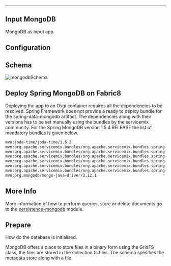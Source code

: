 ----

## Input MongoDB

MongoDB as input app.

## Configuration



## Schema

![mongodbSchema](media/Work/workspace/speech-recognition-apps/sphinx4soc-apps/input-mongodb/src/site/resources/images/sphinx4socMongodb.jpg)


## Deploy Spring MongoDB on Fabric8

Deploying the app to an Osgi container requires all the dependencies to be resolved. Spring Framework does not provide a ready to deploy bundle for the spring-data-mongodb artifact. The dependencies along with their versions has to be set manually using the bundles by the servicemix community. For the Spring MongoDB version 1.5.4.RELEASE the list of mandatory bundles is given below.


```xml
mvn:joda-time/joda-time/1.6.2
mvn:org.apache.servicemix.bundles/org.apache.servicemix.bundles.spring-core/3.2.10.RELEASE_1
mvn:org.apache.servicemix.bundles/org.apache.servicemix.bundles.spring-aop/3.2.10.RELEASE_1
mvn:org.apache.servicemix.bundles/org.apache.servicemix.bundles.spring-beans/3.2.10.RELEASE_1
mvn:org.apache.servicemix.bundles/org.apache.servicemix.bundles.spring-context/3.2.10.RELEASE_1
mvn:org.apache.servicemix.bundles/org.apache.servicemix.bundles.spring-tx/3.2.10.RELEASE_1
mvn:org.apache.servicemix.bundles/org.apache.servicemix.bundles.spring-expression/3.2.10.RELEASE_1
mvn:org.mongodb/mongo-java-driver/2.12.1

```

## More Info

More information of how to perform queries, store or delete documents go to the [persistence-mongodb](link) module.

## Prepare

How do the database is initialised.

MongoDB offers a place to store files in a binary form using the GridFS class, the files are stored in the collection fs.files. The schema spesifies the metadata store along with a file.
